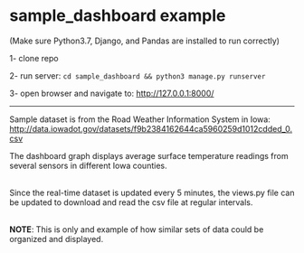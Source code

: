 # sample_dashboard example
(Make sure Python3.7, Django, and Pandas are installed to run correctly)

1- clone repo

2- run server: `cd sample_dashboard && python3 manage.py runserver`

3- open browser and navigate to: http://127.0.0.1:8000/

---

Sample dataset is from the Road Weather Information System in Iowa: 
http://data.iowadot.gov/datasets/f9b2384162644ca5960259d1012cdded_0.csv


The dashboard graph displays average surface temperature readings 
from several sensors in different Iowa counties.
<br/><br/>

Since the real-time dataset is updated every 5 minutes, the views.py file can be 
updated to download and read the csv file at regular intervals. 
<br/><br/>

**NOTE**: This is only and example of how similar sets of data 
could be organized and displayed.
